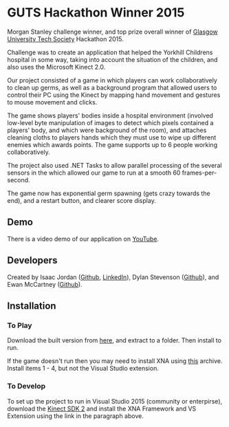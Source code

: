 # GUTS Hackathon Winner 2015

Morgan Stanley challenge winner, and top prize overall winner of [Glasgow University Tech Society](http://gutechsoc.com/) Hackathon 2015.

Challenge was to create an application that helped the Yorkhill Childrens hospital in some way, taking into account the situation of the children, and also uses the Microsoft Kinect 2.0.

Our project consisted of a game in which players can work collaboratively to clean up germs, as well as a background program that allowed users to control their PC using the Kinect by mapping hand movement and gestures to mouse movement and clicks.

The game shows players' bodies inside a hospital environment (involved low-level byte manipulation of images to detect which pixels contained a players' body, and which were background of the room), and attaches cleaning cloths to players hands which they must use to wipe up different enemies which awards points. The game supports up to 6 people working collaboratively.

The project also used .NET Tasks to allow parallel processing of the several sensors in the  which allowed our game to run at a smooth 60 frames-per-second.

The game now has exponential germ spawning (gets crazy towards the end), and a restart button, and clearer score display.

## Demo
There is a video demo of our application on [YouTube](https://www.youtube.com/watch?v=6Gfgfw0Kw1U).

## Developers
Created by Isaac Jordan ([Github](https://github.com/sheepzez), [LinkedIn](https://uk.linkedin.com/in/ijordan)), Dylan Stevenson ([Github](https://github.com/Dillnot)), and Ewan McCartney ([Github](https://github.com/projectgoav)).

## Installation

### To Play
Download the built version from [here](https://drive.google.com/file/d/0B4XWPcc2mZMjd0ltdzVPRlVNS1k/view?usp=sharing), and extract to a folder. Then install to run. 

If the game doesn't run then you may need to install XNA using [this](https://drive.google.com/file/d/0B4XWPcc2mZMjMlVPVEtZVTlhckE/view?usp=sharing) archive. Install items 1 - 4, but not the Visual Studio extension.

### To Develop
To set up the project to run in Visual Studio 2015 (community or enterpirse), download the [Kinect SDK 2](http://www.microsoft.com/en-gb/download/details.aspx?id=44561) and install the XNA Framework and VS Extension using the link in the paragraph above.
